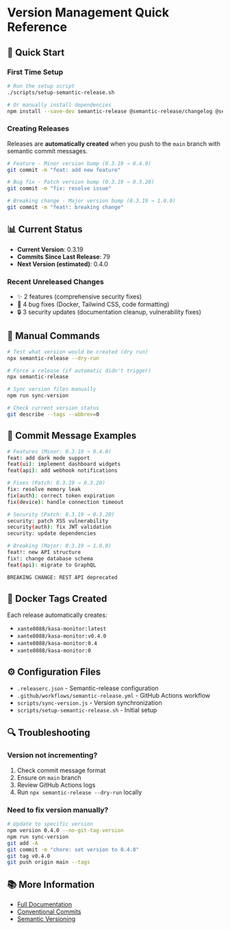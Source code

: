 # Version Management Quick Reference

## 🚀 Quick Start

### First Time Setup
```bash
# Run the setup script
./scripts/setup-semantic-release.sh

# Or manually install dependencies
npm install --save-dev semantic-release @semantic-release/changelog @semantic-release/git
```

### Creating Releases

Releases are **automatically created** when you push to the `main` branch with semantic commit messages.

```bash
# Feature - Minor version bump (0.3.19 → 0.4.0)
git commit -m "feat: add new feature"

# Bug fix - Patch version bump (0.3.19 → 0.3.20)
git commit -m "fix: resolve issue"

# Breaking change - Major version bump (0.3.19 → 1.0.0)
git commit -m "feat!: breaking change"
```

## 📊 Current Status

- **Current Version**: 0.3.19
- **Commits Since Last Release**: 79
- **Next Version (estimated)**: 0.4.0

### Recent Unreleased Changes
- ✨ 2 features (comprehensive security fixes)
- 🐛 4 bug fixes (Docker, Tailwind CSS, code formatting)
- 🔒 3 security updates (documentation cleanup, vulnerability fixes)

## 🔧 Manual Commands

```bash
# Test what version would be created (dry run)
npx semantic-release --dry-run

# Force a release (if automatic didn't trigger)
npx semantic-release

# Sync version files manually
npm run sync-version

# Check current version status
git describe --tags --abbrev=0
```

## 📝 Commit Message Examples

```bash
# Features (Minor: 0.3.19 → 0.4.0)
feat: add dark mode support
feat(ui): implement dashboard widgets
feat(api): add webhook notifications

# Fixes (Patch: 0.3.19 → 0.3.20)
fix: resolve memory leak
fix(auth): correct token expiration
fix(device): handle connection timeout

# Security (Patch: 0.3.19 → 0.3.20)
security: patch XSS vulnerability
security(auth): fix JWT validation
security: update dependencies

# Breaking (Major: 0.3.19 → 1.0.0)
feat!: new API structure
fix!: change database schema
feat(api): migrate to GraphQL

BREAKING CHANGE: REST API deprecated
```

## 🐳 Docker Tags Created

Each release automatically creates:
- `xante8088/kasa-monitor:latest`
- `xante8088/kasa-monitor:v0.4.0`
- `xante8088/kasa-monitor:0.4`
- `xante8088/kasa-monitor:0`

## ⚙️ Configuration Files

- `.releaserc.json` - Semantic-release configuration
- `.github/workflows/semantic-release.yml` - GitHub Actions workflow
- `scripts/sync-version.js` - Version synchronization
- `scripts/setup-semantic-release.sh` - Initial setup

## 🔍 Troubleshooting

### Version not incrementing?
1. Check commit message format
2. Ensure on `main` branch
3. Review GitHub Actions logs
4. Run `npx semantic-release --dry-run` locally

### Need to fix version manually?
```bash
# Update to specific version
npm version 0.4.0 --no-git-tag-version
npm run sync-version
git add -A
git commit -m "chore: set version to 0.4.0"
git tag v0.4.0
git push origin main --tags
```

## 📚 More Information

- [Full Documentation](docs/development/version-management.md)
- [Conventional Commits](https://www.conventionalcommits.org/)
- [Semantic Versioning](https://semver.org/)